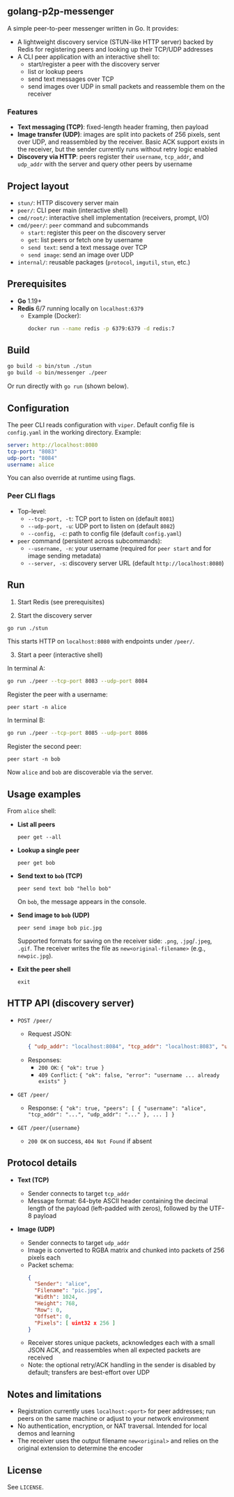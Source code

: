 ## golang-p2p-messenger

A simple peer-to-peer messenger written in Go. It provides:

- A lightweight discovery service (STUN-like HTTP server) backed by Redis for registering peers and looking up their TCP/UDP addresses
- A CLI peer application with an interactive shell to:
  - start/register a peer with the discovery server
  - list or lookup peers
  - send text messages over TCP
  - send images over UDP in small packets and reassemble them on the receiver

### Features

- **Text messaging (TCP)**: fixed-length header framing, then payload
- **Image transfer (UDP)**: images are split into packets of 256 pixels, sent over UDP, and reassembled by the receiver. Basic ACK support exists in the receiver, but the sender currently runs without retry logic enabled
- **Discovery via HTTP**: peers register their `username`, `tcp_addr`, and `udp_addr` with the server and query other peers by username

## Project layout

- `stun/`: HTTP discovery server main
- `peer/`: CLI peer main (interactive shell)
- `cmd/root/`: interactive shell implementation (receivers, prompt, I/O)
- `cmd/peer/`: `peer` command and subcommands
  - `start`: register this peer on the discovery server
  - `get`: list peers or fetch one by username
  - `send text`: send a text message over TCP
  - `send image`: send an image over UDP
- `internal/`: reusable packages (`protocol`, `imgutil`, `stun`, etc.)

## Prerequisites

- **Go** 1.19+
- **Redis** 6/7 running locally on `localhost:6379`
  - Example (Docker):
    ```sh
    docker run --name redis -p 6379:6379 -d redis:7
    ```

## Build

```sh
go build -o bin/stun ./stun
go build -o bin/messenger ./peer
```

Or run directly with `go run` (shown below).

## Configuration

The peer CLI reads configuration with `viper`. Default config file is `config.yaml` in the working directory. Example:

```yaml
server: http://localhost:8080
tcp-port: "8083"
udp-port: "8084"
username: alice
```

You can also override at runtime using flags.

### Peer CLI flags

- Top-level:
  - `--tcp-port, -t`: TCP port to listen on (default `8081`)
  - `--udp-port, -u`: UDP port to listen on (default `8082`)
  - `--config, -c`: path to config file (default `config.yaml`)
- `peer` command (persistent across subcommands):
  - `--username, -n`: your username (required for `peer start` and for image sending metadata)
  - `--server, -s`: discovery server URL (default `http://localhost:8080`)

## Run

1) Start Redis (see prerequisites)

2) Start the discovery server

```sh
go run ./stun
```

This starts HTTP on `localhost:8080` with endpoints under `/peer/`.

3) Start a peer (interactive shell)

In terminal A:

```sh
go run ./peer --tcp-port 8083 --udp-port 8084
```

Register the peer with a username:

```
peer start -n alice
```

In terminal B:

```sh
go run ./peer --tcp-port 8085 --udp-port 8086
```

Register the second peer:

```
peer start -n bob
```

Now `alice` and `bob` are discoverable via the server.

## Usage examples

From `alice` shell:

- **List all peers**
  ```
  peer get --all
  ```

- **Lookup a single peer**
  ```
  peer get bob
  ```

- **Send text to `bob` (TCP)**
  ```
  peer send text bob "hello bob"
  ```
  On `bob`, the message appears in the console.

- **Send image to `bob` (UDP)**
  ```
  peer send image bob pic.jpg
  ```
  Supported formats for saving on the receiver side: `.png`, `.jpg`/`.jpeg`, `.gif`.
  The receiver writes the file as `new<original-filename>` (e.g., `newpic.jpg`).

- **Exit the peer shell**
  ```
  exit
  ```

## HTTP API (discovery server)

- `POST /peer/`
  - Request JSON:
    ```json
    { "udp_addr": "localhost:8084", "tcp_addr": "localhost:8083", "username": "alice" }
    ```
  - Responses:
    - `200 OK`: `{ "ok": true }`
    - `409 Conflict`: `{ "ok": false, "error": "username ... already exists" }`

- `GET /peer/`
  - Response: `{ "ok": true, "peers": [ { "username": "alice", "tcp_addr": "...", "udp_addr": "..." }, ... ] }`

- `GET /peer/{username}`
  - `200 OK` on success, `404 Not Found` if absent

## Protocol details

- **Text (TCP)**
  - Sender connects to target `tcp_addr`
  - Message format: 64-byte ASCII header containing the decimal length of the payload (left-padded with zeros), followed by the UTF-8 payload

- **Image (UDP)**
  - Sender connects to target `udp_addr`
  - Image is converted to RGBA matrix and chunked into packets of 256 pixels each
  - Packet schema:
    ```json
    {
      "Sender": "alice",
      "Filename": "pic.jpg",
      "Width": 1024,
      "Height": 768,
      "Row": 0,
      "Offset": 0,
      "Pixels": [ uint32 x 256 ]
    }
    ```
  - Receiver stores unique packets, acknowledges each with a small JSON ACK, and reassembles when all expected packets are received
  - Note: the optional retry/ACK handling in the sender is disabled by default; transfers are best-effort over UDP

## Notes and limitations

- Registration currently uses `localhost:<port>` for peer addresses; run peers on the same machine or adjust to your network environment
- No authentication, encryption, or NAT traversal. Intended for local demos and learning
- The receiver uses the output filename `new<original>` and relies on the original extension to determine the encoder

## License

See `LICENSE`.
